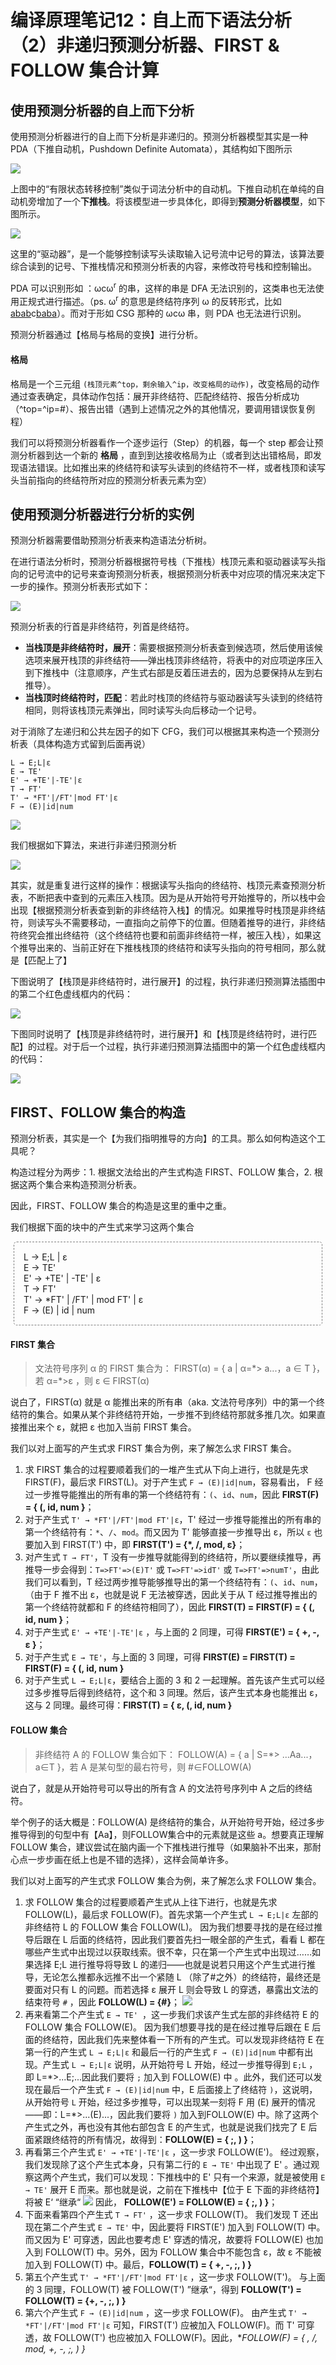 # 编译原理笔记12：自上而下语法分析（2）非递归预测分析器、FIRST & FOLLOW 集合计算

## 使用预测分析器的自上而下分析

使用预测分析器进行的自上而下分析是非递归的。预测分析器模型其实是一种 PDA（下推自动机，Pushdown Definite Automata），其结构如下图所示

![](C:/Users/marsc/Desktop/TechStudyAbout/MyCompilePrincipleNote/img/2020-07-22_03-21-18.png)

上图中的“有限状态转移控制”类似于词法分析中的自动机。下推自动机在单纯的自动机旁增加了一个**下推栈**。将该模型进一步具体化，即得到**预测分析器模型**，如下图所示。

![](C:/Users/marsc/Desktop/TechStudyAbout/MyCompilePrincipleNote/img/2020-07-22_03-25-39.png)

这里的“驱动器”，是一个能够控制读写头读取输入记号流中记号的算法，该算法要综合读到的记号、下推栈情况和预测分析表的内容，来修改符号栈和控制输出。

PDA 可以识别形如 ：ωcω<sup>r</sup> 的串，这样的串是 DFA 无法识别的，这类串也无法使用正规式进行描述。（ps. ω<sup>r</sup> 的意思是终结符序列 ω 的反转形式，比如 <u>abab</u>c<u>baba</u>）。而对于形如 CSG 那种的 ωcω 串，则 PDA 也无法进行识别。

预测分析器通过【格局与格局的变换】进行分析。

#### 格局

格局是一个三元组 `(栈顶元素^top，剩余输入^ip，改变格局的动作)`，改变格局的动作通过查表确定，具体动作包括：展开非终结符、匹配终结符、报告分析成功（^top=^ip=#）、报告出错（遇到上述情况之外的其他情况，要调用错误恢复例程）

我们可以将预测分析器看作一个逐步运行（Step）的机器，每一个 step 都会让预测分析器到达一个新的 **格局** ，直到到达接收格局为止（或者到达出错格局，即发现语法错误。比如推出来的终结符和读写头读到的终结符不一样，或者栈顶和读写头当前指向的终结符所对应的预测分析表元素为空）



## 使用预测分析器进行分析的实例

预测分析器需要借助预测分析表来构造语法分析树。

在进行语法分析时，预测分析器根据符号栈（下推栈）栈顶元素和驱动器读写头指向的记号流中的记号来查询预测分析表，根据预测分析表中对应项的情况来决定下一步的操作。预测分析表形式如下：

![](./img/2020-07-22_17-57-08.png)

预测分析表的行首是非终结符，列首是终结符。

- **当栈顶是非终结符时，展开**：需要根据预测分析表查到候选项，然后使用该候选项来展开栈顶的非终结符——弹出栈顶非终结符，将表中的对应项逆序压入到下推栈中（注意顺序，产生式右部是反着压进去的，因为总要保持从左到右推导）。
- **当栈顶时终结符时，匹配**：若此时栈顶的终结符与驱动器读写头读到的终结符相同，则将该栈顶元素弹出，同时读写头向后移动一个记号。



对于消除了左递归和公共左因子的如下 CFG，我们可以根据其来构造一个预测分析表（具体构造方式留到后面再说）

```
L → E;L|ε
E → TE'
E' → +TE'|-TE'|ε
T → FT'
T' → *FT'|/FT'|mod FT'|ε
F → (E)|id|num
```

![](C:/Users/marsc/Desktop/TechStudyAbout/MyCompilePrincipleNote/img/2020-07-22_16-27-19.png)

我们根据如下算法，来进行非递归预测分析

![](./img/2020-07-22_18-57-23.png)

其实，就是重复进行这样的操作：根据读写头指向的终结符、栈顶元素查预测分析表，不断把表中查到的元素压入栈顶。因为是从开始符号开始推导的，所以栈中会出现【根据预测分析表查到新的非终结符入栈】的情况。如果推导时栈顶是非终结符，则读写头不需要移动，一直指向之前停下的位置。但随着推导的进行，非终结符终究会推出终结符（这个终结符也要和前面非终结符一样，被压入栈），如果这个推导出来的、当前正好在下推栈栈顶的终结符和读写头指向的符号相同，那么就是【匹配上了】

下图说明了【栈顶是非终结符时，进行展开】的过程，执行非递归预测算法插图中的第二个红色虚线框内的代码：

![](./img/2020-07-22_18-17-01.png)

下图同时说明了【栈顶是非终结符时，进行展开】和【栈顶是终结符时，进行匹配】的过程。对于后一个过程，执行非递归预测算法插图中的第一个红色虚线框内的代码：

![](./img/2020-07-22_19-25-18.png)



## FIRST、FOLLOW 集合的构造

预测分析表，其实是一个【为我们指明推导的方向】的工具。那么如何构造这个工具呢？

构造过程分为两步：1. 根据文法给出的产生式构造 FIRST、FOLLOW 集合，2. 根据这两个集合来构造预测分析表。

因此，FIRST、FOLLOW 集合的构造是这里的重中之重。

我们根据下面的块中的产生式来学习这两个集合

<div>
    <div style="border-style: dashed; 
        border-radius:5px; 
        padding:15px; 
        margin:3px 5px 8px 5px; 
        border-width: 1px; 
        border-color: grey">
        L  → E;L | ε<br>
E  → TE'<br>
E' → +TE' | -TE' | ε<br>
T  → FT'<br>
T' → *FT' | /FT' | mod FT' | ε<br>
F  → (E) | id | num<br>
        </div>
</div>

#### FIRST 集合

> 文法符号序列 α 的 FIRST 集合为：
> FIRST(α) = { a | α=\*> a...，a ∈ T }，若 α=\*>ε ，则 ε ∈ FIRST(α)

说白了，FIRST(α) 就是 α 能推出来的所有串（aka. 文法符号序列）中的第一个终结符的集合。如果从某个非终结符开始，一步推不到终结符那就多推几次。如果直接推出来个 ε，就把 ε 也加入当前 FIRST 集合。

我们以对上面写的产生式求 FIRST 集合为例，来了解怎么求 FIRST 集合。

1. 求 FIRST 集合的过程要顺着我们的一堆产生式从下向上进行，也就是先求 FIRST(F)，最后求 FIRST(L)。对于产生式 `F → (E)|id|num`，容易看出， F 经过一步推导能推出的所有串的第一个终结符有：`(`、`id`、`num`，因此 **FIRST(F) = { (, id, num }**；
2. 对于产生式 `T' → *FT'|/FT'|mod FT'|ε`，T' 经过一步推导能推出的所有串的第一个终结符有：`*`、`/`、`mod`。而又因为 T' 能够直接一步推导出 ε，所以 `ε` 也要加入到 FIRST(T') 中，即 **FIRST(T') = {*, /, mod, ε}**；
3. 对产生式 `T → FT'`，T 没有一步推导就能得到的终结符，所以要继续推导，再推导一步会得到：`T=>FT'=>(E)T'` 或 `T=>FT'=>idT'` 或 `T=>FT'=>numT'`，由此我们可以看到，T 经过两步推导能够推导出的第一个终结符有：`(`、`id`、`num`，（由于 F 推不出 ε，也就是说 F 无法被穿透，因此关于从 T 经过推导推出的第一个终结符就都和 F 的终结符相同了），因此 **FIRST(T) = FIRST(F) = { (, id, num }**；
4. 对于产生式 `E' → +TE'|-TE'|ε` ，与上面的 2 同理，可得 **FIRST(E') = { +, -, ε }**；
5. 对于产生式 `E → TE'`，与上面的 3 同理，可得 **FIRST(E) = FIRST(T) = FIRST(F) = { (, id, num }**
6. 对于产生式 `L → E;L|ε`，要结合上面的 3 和 2 一起理解。首先该产生式可以经过多步推导后得到终结符，这个和 3 同理。然后，该产生式本身也能推出 ε，这与 2 同理。最终可得：**FIRST(T) = { ε, (, id, num }**



#### FOLLOW 集合

> 非终结符 A 的 FOLLOW 集合如下：
>FOLLOW(A) = { a | S=*> ...Aa...，a∈T }，若 A 是某句型的最右符号，则 #∈FOLLOW(A)

说白了，就是从开始符号可以导出的所有含 A 的文法符号序列中 A 之后的终结符。

举个例子的话大概是：FOLLOW(A) 是终结符的集合，从开始符号开始，经过多步推导得到的句型中有【Aa】，则FOLLOW集合中的元素就是这些 a。想要真正理解 FOLLOW 集合，建议尝试在脑内画一个下推栈进行推导（如果脑补不出来，那耐心点一步步画在纸上也是不错的选择），这样会简单许多。

我们以对上面写的产生式求 FOLLOW 集合为例，来了解怎么求 FOLLOW 集合。

1. 求 FOLLOW 集合的过程要顺着产生式从上往下进行，也就是先求 FOLLOW(L)，最后求 FOLLOW(F)。首先求第一个产生式  `L → E;L|ε` 左部的非终结符 L 的 FOLLOW 集合 FOLLOW(L)。
   因为我们想要寻找的是在经过推导后跟在 L 后面的终结符，因此我们要首先扫一眼全部的产生式，看看 L 都在哪些产生式中出现过以获取线索。很不幸，只在第一个产生式中出现过……如果选择 E;L 进行推导将导致 L 的递归——也就是说若只用这个产生式进行推导，无论怎么推都永远推不出一个紧随 L （除了#之外）的终结符，最终还是要面对只有 L 的问题。而若选择 ε 展开 L 则会导致 L 的穿透，暴露出文法的结束符号 `#` ，因此 **FOLLOW(L) = {#}**；
   ![](./img/2020-07-23_15-21-59.png)
2. 再来看第二个产生式 `E → TE' `，这一步我们求该产生式左部的非终结符 E 的 FOLLOW 集合 FOLLOW(E)。
   因为我们想要寻找的是在经过推导后跟在 E 后面的终结符，因此我们先来整体看一下所有的产生式。可以发现非终结符 E 在第一行的产生式 `L → E;L|ε` 和最后一行的产生式 `F → (E)|id|num` 中都有出现。产生式 `L → E;L|ε` 说明，从开始符号 L 开始，经过一步推导得到 `E;L` ，即 L=\*>...E;...因此我们要将 `;` 加入到 FOLLOW(E) 中 。此外，我们还可以发现在最后一个产生式 `F → (E)|id|num` 中，E 后面接上了终结符 `)`，这说明，从开始符号 `L` 开始，经过多步推导，可以出现某一刻将 F 用 (E) 展开的情况——即：L=\*>...(E)...，因此我们要将 `)` 加入到FOLLOW(E) 中。除了这两个产生式之外，再也没有其他右部包含 E 的产生式，也就是说我们找完了 E 后面紧跟终结符的所有情况，故得到：**FOLLOW(E) = { ;, ) }**；
3. 再看第三个产生式 `E' → +TE'|-TE'|ε` ，这一步求 FOLLOW(E')。
   经过观察，我们发现除了这个产生式本身，只有第二行的 `E → TE'` 中出现了 E' 。通过观察这两个产生式，我们可以发现：下推栈中的 E' 只有一个来源，就是被使用  `E → TE'` 展开 E 而来。那也就是说，之前在下推栈中【位于 E 下面的非终结符】将被 E‘ “继承“
   ![](./img/2020-07-23_14-26-41.png)
   因此， **FOLLOW(E') = FOLLOW(E) = { ;, ) }**；
4. 下面来看第四个产生式 `T → FT'` ，这一步求 FOLLOW(T)。
   我们发现 T 还出现在第二个产生式 `E → TE'` 中，因此要将 FIRST(E') 加入到 FOLLOW(T) 中。而又因为 E' 可穿透，因此也要考虑 E' 穿透的情况，故要将 FOLLOW(E) 也加入到 FOLLOW(T) 中。另外，因为 FOLLOW 集合中不能包含 ε，故 ε 不能被加入到 FOLLOW(T) 中。最后，**FOLLOW(T) = {  +, -, ;, ) }**
5. 第五个产生式 `T' → *FT'|/FT'|mod FT'|ε` ，这一步求 FOLLOW(T')。
   与上面的 3 同理，FOLLOW(T) 被 FOLLOW(T') ”继承“，得到 **FOLLOW(T') = FOLLOW(T) = {+, -, ;, ) }** 
6. 第六个产生式 `F → (E)|id|num` ，这一步求 FOLLOW(F)。
   由产生式 `T' → *FT'|/FT'|mod FT'|ε` 可知，FIRST(T') 应被加入 FOLLOW(F)。而 T' 可穿透，故 FOLLOW(T') 也应被加入 FOLLOW(F)。因此，**FOLLOW(F) = { *, /, mod, +, -, ;, ) }**



